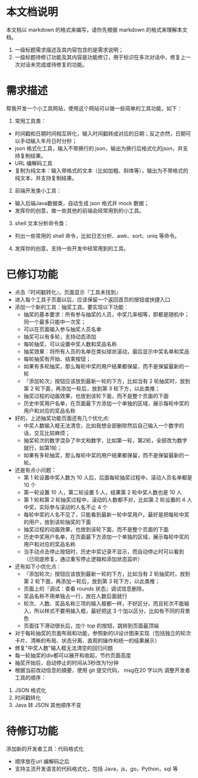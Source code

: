 # 本文档说明
本文档以 markdown 的格式来编写，请你先根据 markdown 的格式来理解本文档。

1. 一级标题需求描述及其内容包含的是需求说明；
2. 一级标题待修订功能及其内容是功能修订，用于标识在多次对话中，修复上一次对话未完成或待修复的功能。

# 需求描述

帮我开发一个小工具网站，使用这个网站可以做一些简单的工具功能，如下：
1. 常用工具类：
- 时间戳和日期时间相互转化，输入时间戳转成对应的日期；反之亦然，日期可以手动输入年月日时分秒；
- json 格式化工具，输入不带换行的 json，输出为换行后格式化的json，并支持复制结果。
- URL 编解码工具
- 复制为纯文本：输入带格式的文本（比如加粗、斜体等），输出为不带格式的纯文本，并支持复制结果。
2. 前端开发类小工具：
- 输入后端Java数据类，自动生成 json 格式并 mock 数据；
- 发挥你的创意，做一些其他的前端会经常用到的小工具。
3. shell 文本分析命令类：
- 列出一些常用的 shell 命令，比如日志分析、awk、sort、uniq 等命令。
4. 发挥你的创意，支持一些开发中经常用到的工具。

# 已修订功能
- 点击『时间戳转化』，页面显示『工具未找到』
- 进入每个工具子页面以后，应该保留一个返回首页的按钮或快捷入口
- 添加一个新的工具：抽奖工具。要实现以下功能：
    - 抽奖的基本要求：所有参与抽奖的人员，中奖几率相等，即都是随机中；同一个最多只能中一次奖；
    - 可以在页面输入参与抽奖人员名单
    - 抽奖可以有多轮，支持动态添加
    - 每轮抽奖，可以设置中奖人数和奖品名称
    - 抽奖效果：将所有人员的名单在类似球状滚动，最后显示中奖名单和奖品
    - 每轮抽奖有开始、结束按钮；
    - 如果有多轮抽奖，那么每轮中奖的用户结果都保留，而不是保留最新的一轮
    - 『添加轮次』按钮应该放到最新一轮的下方，比如当有 2 轮抽奖时，放到第 2 轮下面，再添加一轮后，放到第 3 轮下方，以此类推；
    - 抽奖过程的动画效果，也放到该轮下面，而不是整个页面的下面
    - 历史中奖用户名单，在页面最下方添加一个单独的区域，展示每轮中奖的用户和对应的奖品名称
- 好的，上述抽奖功能页面还有几个优化点:
    - 中奖人数输入框无法清空，比如我想全部删除然后自己输入一个数字的话，交互比较麻烦；
    - 抽奖轮次的数字混杂了中文和数字，比如第一轮，第2轮，全部改为数字就行，如第1轮；
    - 如果有多轮抽奖，那么每轮中奖的用户结果都保留，而不是保留最新的一轮。
- 还是有点小问题：
    - 第 1 轮设置中奖人数为 10 人后，后面每轮抽奖过程中，滚动人员名单都是 10 个
    - 第一轮设置 10 人，第二轮设置 5 人，结果第 2 轮中奖人数也是 10 人
    - 第 1 轮和第 2 轮抽奖过程中，滚动的人数都不对，比如第 2 轮设置的 4 人中奖，实际参与滚动的人名不止 4 个
    - 每轮中奖的人名不见了，只能看到最新一轮中奖用户。最好是把每轮中奖的用户，放到该轮抽奖的下面
    - 抽奖过程的动画效果，也放到该轮下面，而不是整个页面的下面
    - 历史中奖用户名单，在页面最下方添加一个单独的区域，展示每轮中奖的用户和对应的奖品名称
    - 当手动点击停止按钮时，历史中奖记录不显示，而自动停止时可以看到（已彻底修复，通过重写停止逻辑和添加状态监听）
- 还有如下小优化点：
    - 『添加轮次』按钮应该放到最新一轮的下方，比如当有 2 轮抽奖时，放到第 2 轮下面，再添加一轮后，放到第 3 轮下方，以此类推；
    - 页面上的『调试：查看 rounds 状态』调试信息删除。
    - 奖品名称不用单独占一行，放在人数后面就行
    - 轮次、人数、奖品名称三项的输入框都一样，不好区分，而且轮次不能输入，所以样式不要用输入框，最好把这 3 个加以区分，比如有不同的背景色
    - 页面往下滑动很长后，加个 top 的按钮，跳转到页面最顶端
- 对于每轮抽奖的页面布局和功能，参照新的UI设计图来实现（包括独立的轮次卡片、清晰的布局、状态分离、直观的操作和统一的结果展示）
- 修复"中奖人数"输入框无法清空的回归问题
- 每一轮抽奖的div都可以展开和收起，节约页面高度
- 抽奖开始后，自动停止的时间从3秒改为1分钟
- 根据当前改动信息的摘要，使用 git 提交代码， msg在20 字以内
调整开发者工具的顺序：
1. JSON 格式化
2. 时间戳转化
3. Java 转 JSON
其他顺序不变
# 待修订功能
添加新的开发者工具：代码格式化
- 顺序放在url 编解码之后
- 支持主流开发语言的代码格式化，包括 Java，js，go，Python，sql 等


